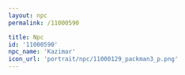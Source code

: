 ```yaml
---
layout: npc
permalink: /11000590

title: Npc
id: '11000590'
npc_name: 'Kazimar'
icon_url: 'portrait/npc/11000129_packman3_p.png'
---
```

